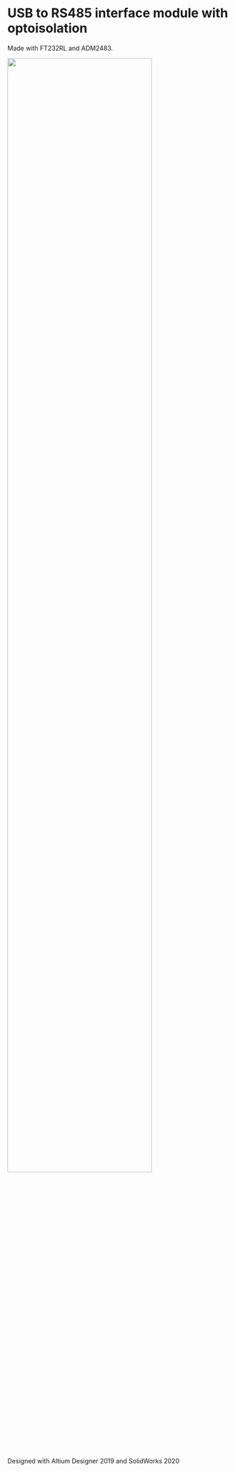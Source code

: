 # USB to RS485 interface module with optoisolation


Made with FT232RL and ADM2483.

<img src="https://github.com/veresvr/USB-RS485-unit/blob/main/preview.jpg" width="80%"></img>

Designed with Altium Designer 2019 and SolidWorks 2020

